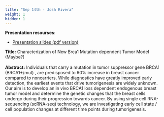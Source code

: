 ```yaml
---
title: "Sep 14th - Josh Rivera"
weight: 1
hidden: 1
---
```


__Presentation resourses:__

- [Presentation slides (pdf version)](Josh_ppt_9.14.18.pdf)

__Title:__ Characterization of New Brca1 Mutation dependent Tumor Model (Maybe?)
</br>
</br>
__Abstract:__ Individuals that carry a mutation in tumor suppressor gene BRCA1 (BRCA1+/mut) , are predisposed to 60% increase in breast cancer compared to noncarriers. While diagnostics have greatly improved early detection, the earliest events that drive tumorigenesis are widely unknown. Our aim is to develop an in vivo BRCA1 loss dependent endogenous breast tumor model and determine the genetic changes that the breast cells undergo during their progression towards cancer. By using single cell RNA-sequencing (scRNA-seq) technology, we are investigating early cell state / cell population changes at different time points during tumorigenesis.